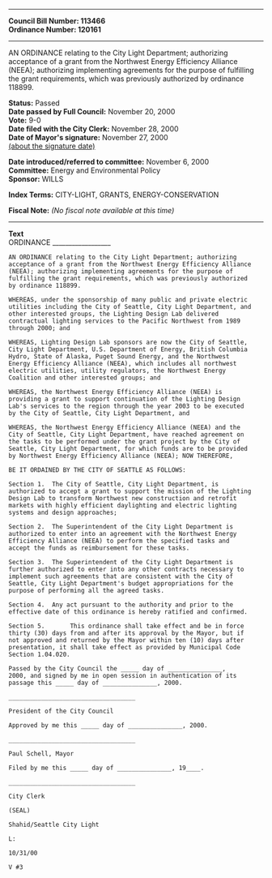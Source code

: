 * * * * *  
  
**Council Bill Number: [](#h0)[](#h2)113466**   
**Ordinance Number: 120161**  
  
* * * * *  
  
AN ORDINANCE relating to the City Light Department; authorizing acceptance of a grant from the Northwest Energy Efficiency Alliance (NEEA); authorizing implementing agreements for the purpose of fulfilling the grant requirements, which was previously authorized by ordinance 118899.  
  
**Status:** Passed   
**Date passed by Full Council:** November 20, 2000   
**Vote:** 9-0   
**Date filed with the City Clerk:** November 28, 2000   
**Date of Mayor's signature:** November 27, 2000   
[(about the signature date)](/~public/approvaldate.htm)   
  
  
**Date introduced/referred to committee:** November 6, 2000   
**Committee:** Energy and Environmental Policy   
**Sponsor:** WILLS   
  
**Index Terms:** CITY-LIGHT, GRANTS, ENERGY-CONSERVATION  
  
**Fiscal Note:** *(No fiscal note available at this time)*  
  
* * * * *  
  
**Text**  
    ORDINANCE __________________  
  
    AN ORDINANCE relating to the City Light Department; authorizing  
    acceptance of a grant from the Northwest Energy Efficiency Alliance  
    (NEEA); authorizing implementing agreements for the purpose of  
    fulfilling the grant requirements, which was previously authorized  
    by ordinance 118899.  
  
    WHEREAS, under the sponsorship of many public and private electric  
    utilities including the City of Seattle, City Light Department, and  
    other interested groups, the Lighting Design Lab delivered  
    contractual lighting services to the Pacific Northwest from 1989  
    through 2000; and  
  
    WHEREAS, Lighting Design Lab sponsors are now the City of Seattle,  
    City Light Department, U.S. Department of Energy, British Columbia  
    Hydro, State of Alaska, Puget Sound Energy, and the Northwest  
    Energy Efficiency Alliance (NEEA), which includes all northwest  
    electric utilities, utility regulators, the Northwest Energy  
    Coalition and other interested groups; and  
  
    WHEREAS, the Northwest Energy Efficiency Alliance (NEEA) is  
    providing a grant to support continuation of the Lighting Design  
    Lab's services to the region through the year 2003 to be executed  
    by the City of Seattle, City Light Department, and  
  
    WHEREAS, the Northwest Energy Efficiency Alliance (NEEA) and the  
    City of Seattle, City Light Department, have reached agreement on  
    the tasks to be performed under the grant project by the City of  
    Seattle, City Light Department, for which funds are to be provided  
    by Northwest Energy Efficiency Alliance (NEEA); NOW THEREFORE,  
  
    BE IT ORDAINED BY THE CITY OF SEATTLE AS FOLLOWS:  
  
    Section 1.  The City of Seattle, City Light Department, is  
    authorized to accept a grant to support the mission of the Lighting  
    Design Lab to transform Northwest new construction and retrofit  
    markets with highly efficient daylighting and electric lighting  
    systems and design approaches;  
  
    Section 2.  The Superintendent of the City Light Department is  
    authorized to enter into an agreement with the Northwest Energy  
    Efficiency Alliance (NEEA) to perform the specified tasks and  
    accept the funds as reimbursement for these tasks.  
  
    Section 3.  The Superintendent of the City Light Department is  
    further authorized to enter into any other contracts necessary to  
    implement such agreements that are consistent with the City of  
    Seattle, City Light Department's budget appropriations for the  
    purpose of performing all the agreed tasks.  
  
    Section 4.  Any act pursuant to the authority and prior to the  
    effective date of this ordinance is hereby ratified and confirmed.  
  
    Section 5.       This ordinance shall take effect and be in force  
    thirty (30) days from and after its approval by the Mayor, but if  
    not approved and returned by the Mayor within ten (10) days after  
    presentation, it shall take effect as provided by Municipal Code  
    Section 1.04.020.  
  
    Passed by the City Council the _____ day of _______________,  
    2000, and signed by me in open session in authentication of its  
    passage this _____ day of _______________, 2000.  
  
    ___________________________________  
  
    President of the City Council  
  
    Approved by me this _____ day of _______________, 2000.  
  
    ___________________________________  
  
    Paul Schell, Mayor  
  
    Filed by me this _____ day of _______________, 19____.  
  
    ___________________________________  
  
    City Clerk  
  
    (SEAL)  
  
    Shahid/Seattle City Light  
  
    L:  
  
    10/31/00  
  
    V #3  
